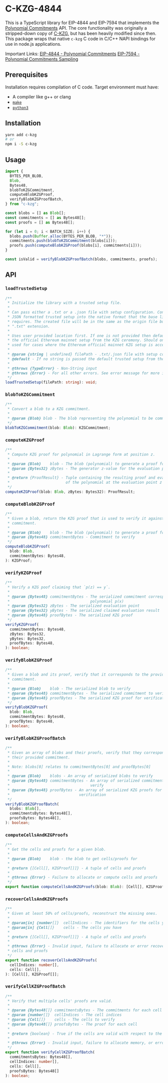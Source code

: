 # C-KZG-4844

This is a TypeScript library for EIP-4844 and EIP-7594 that implements the
[Polynomial Commitments](https://github.com/ethereum/consensus-specs/blob/dev/specs/deneb/polynomial-commitments.md)
API. The core functionality was originally a stripped-down copy of
[C-KZG](https://github.com/benjaminion/c-kzg), but has been heavily modified
since then. This package wraps that native `c-kzg` C code in C/C++ NAPI
bindings for use in node.js applications.

Important Links:
[EIP-4844 - Polynomial Commitments](https://github.com/ethereum/consensus-specs/blob/dev/specs/deneb/polynomial-commitments.md)
[EIP-7594 - Polynomial Commitments Sampling](https://github.com/ethereum/consensus-specs/blob/dev/specs/_features/eip7594/polynomial-commitments-sampling.md)

## Prerequisites

Installation requires compilation of C code. Target environment must have:

- A compiler like g++ or clang
- [`make`](https://www.gnu.org/software/make/manual/make.html)
- [`python3`](https://docs.python.org/3/)

## Installation

```sh
yarn add c-kzg
# or
npm i -S c-kzg
```

## Usage

```ts
import {
  BYTES_PER_BLOB,
  Blob,
  Bytes48,
  blobToKZGCommitment,
  computeBlobKZGProof,
  verifyBlobKZGProofBatch,
} from "c-kzg";

const blobs = [] as Blob[];
const commitments = [] as Bytes48[];
const proofs = [] as Bytes48[];

for (let i = 0; i < BATCH_SIZE; i++) {
  blobs.push(Buffer.alloc(BYTES_PER_BLOB, "*"));
  commitments.push(blobToKZGCommitment(blobs[i]));
  proofs.push(computeBlobKZGProof(blobs[i], commitments[i]));
}

const isValid = verifyBlobKZGProofBatch(blobs, commitments, proofs);
```

## API

### `loadTrustedSetup`

```ts
/**
 * Initialize the library with a trusted setup file.
 *
 * Can pass either a .txt or a .json file with setup configuration. Converts
 * JSON formatted trusted setup into the native format that the base library
 * requires. The created file will be in the same as the origin file but with a
 * ".txt" extension.
 *
 * Uses user provided location first. If one is not provided then defaults to
 * the official Ethereum mainnet setup from the KZG ceremony. Should only be
 * used for cases where the Ethereum official mainnet KZG setup is acceptable.
 *
 * @param {string | undefined} filePath - .txt/.json file with setup configuration
 * @default - If no string is passed the default trusted setup from the Ethereum KZG ceremony is used
 *
 * @throws {TypeError} - Non-String input
 * @throws {Error} - For all other errors. See error message for more info
 */
loadTrustedSetup(filePath: string): void;
```

### `blobToKZGCommitment`

```ts
/**
 * Convert a blob to a KZG commitment.
 *
 * @param {Blob} blob - The blob representing the polynomial to be committed to
 */
blobToKZGCommitment(blob: Blob): KZGCommitment;
```

### `computeKZGProof`

```ts
/**
 * Compute KZG proof for polynomial in Lagrange form at position z.
 *
 * @param {Blob}    blob - The blob (polynomial) to generate a proof for
 * @param {Bytes32} zBytes - The generator z-value for the evaluation points
 *
 * @return {ProofResult} - Tuple containing the resulting proof and evaluation
 *                         of the polynomial at the evaluation point z
 */
computeKZGProof(blob: Blob, zBytes: Bytes32): ProofResult;
```

### `computeBlobKZGProof`

```ts
/**
 * Given a blob, return the KZG proof that is used to verify it against the
 * commitment.
 *
 * @param {Blob}    blob - The blob (polynomial) to generate a proof for
 * @param {Bytes48} commitmentBytes - Commitment to verify
 */
computeBlobKZGProof(
  blob: Blob,
  commitmentBytes: Bytes48,
): KZGProof;
```

### `verifyKZGProof`

```ts
/**
 * Verify a KZG poof claiming that `p(z) == y`.
 *
 * @param {Bytes48} commitmentBytes - The serialized commitment corresponding to
 *                                    polynomial p(x)
 * @param {Bytes32} zBytes - The serialized evaluation point
 * @param {Bytes32} yBytes - The serialized claimed evaluation result
 * @param {Bytes48} proofBytes - The serialized KZG proof
 */
verifyKZGProof(
  commitmentBytes: Bytes48,
  zBytes: Bytes32,
  yBytes: Bytes32,
  proofBytes: Bytes48,
): boolean;
```

### `verifyBlobKZGProof`

```ts
/**
 * Given a blob and its proof, verify that it corresponds to the provided
 * commitment.
 *
 * @param {Blob}    blob - The serialized blob to verify
 * @param {Bytes48} commitmentBytes - The serialized commitment to verify
 * @param {Bytes48} proofBytes - The serialized KZG proof for verification
 */
verifyBlobKZGProof(
  blob: Blob,
  commitmentBytes: Bytes48,
  proofBytes: Bytes48,
): boolean;
```

### `verifyBlobKZGProofBatch`

```ts
/**
 * Given an array of blobs and their proofs, verify that they correspond to
 * their provided commitment.
 *
 * Note: blobs[0] relates to commitmentBytes[0] and proofBytes[0]
 *
 * @param {Blob}    blobs - An array of serialized blobs to verify
 * @param {Bytes48} commitmentBytes - An array of serialized commitments to
 *                                    verify
 * @param {Bytes48} proofBytes - An array of serialized KZG proofs for
 *                               verification
 */
verifyBlobKZGProofBatch(
  blobs: Blob[],
  commitmentsBytes: Bytes48[],
  proofsBytes: Bytes48[],
): boolean;
```

### `computeCellsAndKZGProofs`

```ts
/**
 * Get the cells and proofs for a given blob.
 *
 * @param {Blob}    blob - the blob to get cells/proofs for
 *
 * @return {[Cell[], KZGProof[]]} - A tuple of cells and proofs
 *
 * @throws {Error} - Failure to allocate or compute cells and proofs
 */
export function computeCellsAndKZGProofs(blob: Blob): [Cell[], KZGProof[]];
```

### `recoverCellsAndKZGProofs`

```ts
/**
 * Given at least 50% of cells/proofs, reconstruct the missing ones.
 *
 * @param[in] {number[]}  cellIndices - The identifiers for the cells you have
 * @param[in] {Cell[]}    cells - The cells you have
 *
 * @return {[Cell[], KZGProof[]]} - A tuple of cells and proofs
 *
 * @throws {Error} - Invalid input, failure to allocate or error recovering
 * cells and proofs
 */
export function recoverCellsAndKZGProofs(
  cellIndices: number[],
  cells: Cell[],
): [Cell[], KZGProof[]];
```

### `verifyCellKZGProofBatch`

```ts
/**
 * Verify that multiple cells' proofs are valid.
 *
 * @param {Bytes48[]} commitmentsBytes - The commitments for each cell
 * @param {number[]}  cellIndices - The cell indices
 * @param {Cell[]}    cells - The cells to verify
 * @param {Bytes48[]} proofsBytes - The proof for each cell
 *
 * @return {boolean} - True if the cells are valid with respect to the given commitments
 *
 * @throws {Error} - Invalid input, failure to allocate memory, or errors verifying batch
 */
export function verifyCellKZGProofBatch(
  commitmentsBytes: Bytes48[],
  cellIndices: number[],
  cells: Cell[],
  proofsBytes: Bytes48[]
): boolean;
```
